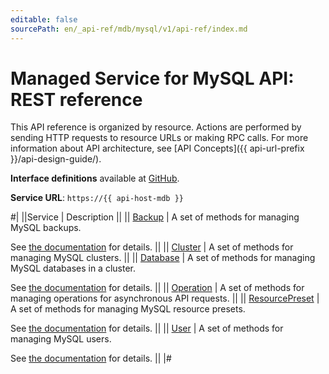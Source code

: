 ```yaml
---
editable: false
sourcePath: en/_api-ref/mdb/mysql/v1/api-ref/index.md
---
```


# Managed Service for MySQL API: REST reference

This API reference is organized by resource. Actions are performed by sending HTTP requests to resource URLs or making RPC calls. For more information about API architecture, see [API Concepts]({{ api-url-prefix }}/api-design-guide/).

**Interface definitions** available at [GitHub](https://github.com/yandex-cloud/cloudapi/tree/master/yandex/cloud/mdb/mysql/v1).

**Service URL**: `https://{{ api-host-mdb }}`

#|
||Service | Description ||
|| [Backup](Backup/index.md) | A set of methods for managing MySQL backups.

See [the documentation](/docs/managed-mysql/operations/cluster-backups) for details. ||
|| [Cluster](Cluster/index.md) | A set of methods for managing MySQL clusters. ||
|| [Database](Database/index.md) | A set of methods for managing MySQL databases in a cluster.

See [the documentation](/docs/managed-mysql/operations/databases) for details. ||
|| [Operation](Operation/index.md) | A set of methods for managing operations for asynchronous API requests. ||
|| [ResourcePreset](ResourcePreset/index.md) | A set of methods for managing MySQL resource presets.

See [the documentation](/docs/managed-mysql/concepts/instance-types) for details. ||
|| [User](User/index.md) | A set of methods for managing MySQL users.

See [the documentation](/docs/managed-mysql/operations/cluster-users) for details. ||
|#